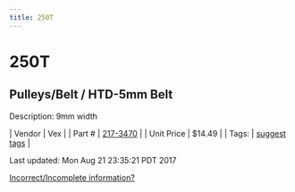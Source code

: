 ```yaml
---
title: 250T
---
```


# 250T
## Pulleys/Belt / HTD-5mm Belt
Description: 	9mm width 

| Vendor | Vex | 
| Part # | [217-3470](http://www.vexrobotics.com/vexpro/motion/belts-and-pulleys/htdbelts9.html) | 
| Unit Price | $14.49 | 
| Tags: | [suggest tags](https://docs.google.com/forms/d/e/1FAIpQLSeWyY8v3RgOty-MyWmh9U0iivNYN_molChYyS-0U-o-kOAv_g/viewform) | 

Last updated: Mon Aug 21 23:35:21 PDT 2017

 [Incorrect/Incomplete information?](https://docs.google.com/forms/d/e/1FAIpQLSeWyY8v3RgOty-MyWmh9U0iivNYN_molChYyS-0U-o-kOAv_g/viewform)